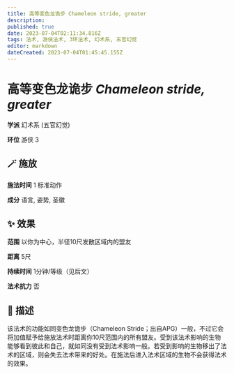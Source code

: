 ```yaml
---
title: 高等变色龙诡步 Chameleon stride, greater
description: 
published: true
date: 2023-07-04T02:11:34.816Z
tags: 法术, 游侠法术, 3环法术, 幻术系, 五官幻觉
editor: markdown
dateCreated: 2023-07-04T01:45:45.155Z
---
```


# **高等变色龙诡步** *Chameleon stride, greater*

**学派** 幻术系 (五官幻觉) 

**环位** 游侠 3

## 🪄 施放

**施法时间** 1 标准动作

**成分** 语言, 姿势, 圣徽

## ✨ 效果  

**范围** 以你为中心，半径10尺发散区域内的盟友

**距离** 5尺  

**持续时间** 1分钟/等级（见后文） 

**法术抗力** 否

## 📖 描述

该法术的功能如同变色龙诡步（Chameleon Stride；出自APG）一般，不过它会将加值赋予给施放法术时距离你10尺范围内的所有盟友。受到该法术影响的生物能够看到彼此和自己，就如同没有受到法术影响一般。若受到影响的生物移出了法术的区域，则会失去法术带来的好处。在施法后进入法术区域的生物不会获得法术的效果。
    